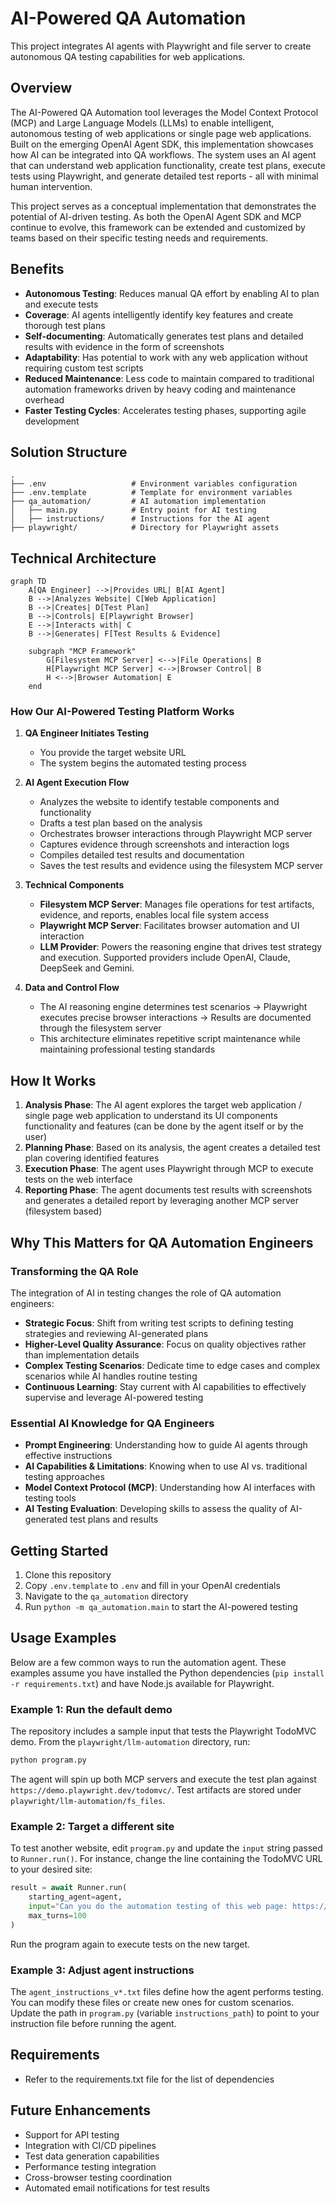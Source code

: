 # AI-Powered QA Automation

This project integrates AI agents with Playwright and file server to create autonomous QA testing capabilities for web applications.

## Overview

The AI-Powered QA Automation tool leverages the Model Context Protocol (MCP) and Large Language Models (LLMs) to enable intelligent, autonomous testing of web applications or single page web applications. Built on the emerging OpenAI Agent SDK, this implementation showcases how AI can be integrated into QA workflows. The system uses an AI agent that can understand web application functionality, create test plans, execute tests using Playwright, and generate detailed test reports - all with minimal human intervention.

This project serves as a conceptual implementation that demonstrates the potential of AI-driven testing. As both the OpenAI Agent SDK and MCP continue to evolve, this framework can be extended and customized by teams based on their specific testing needs and requirements.

## Benefits

- **Autonomous Testing**: Reduces manual QA effort by enabling AI to plan and execute tests
- **Coverage**: AI agents intelligently identify key features and create thorough test plans
- **Self-documenting**: Automatically generates test plans and detailed results with evidence in the form of screenshots
- **Adaptability**: Has potential to work with any web application without requiring custom test scripts
- **Reduced Maintenance**: Less code to maintain compared to traditional automation frameworks driven by heavy coding and maintenance overhead
- **Faster Testing Cycles**: Accelerates testing phases, supporting agile development

## Solution Structure

```
.
├── .env                   # Environment variables configuration
├── .env.template          # Template for environment variables
├── qa_automation/         # AI automation implementation
│   ├── main.py            # Entry point for AI testing
│   ├── instructions/      # Instructions for the AI agent
├── playwright/            # Directory for Playwright assets
```

## Technical Architecture

```mermaid
graph TD
    A[QA Engineer] -->|Provides URL| B[AI Agent]
    B -->|Analyzes Website| C[Web Application]
    B -->|Creates| D[Test Plan]
    B -->|Controls| E[Playwright Browser]
    E -->|Interacts with| C
    B -->|Generates| F[Test Results & Evidence]
    
    subgraph "MCP Framework"
        G[Filesystem MCP Server] <-->|File Operations| B
        H[Playwright MCP Server] <-->|Browser Control| B
        H <-->|Browser Automation| E
    end
```

### How Our AI-Powered Testing Platform Works

1. **QA Engineer Initiates Testing**
   - You provide the target website URL
   - The system begins the automated testing process

2. **AI Agent Execution Flow**
   - Analyzes the website to identify testable components and functionality
   - Drafts a test plan based on the analysis
   - Orchestrates browser interactions through Playwright MCP server
   - Captures evidence through screenshots and interaction logs
   - Compiles detailed test results and documentation
   - Saves the test results and evidence using the filesystem MCP server

3. **Technical Components**
   - **Filesystem MCP Server**: Manages file operations for test artifacts, evidence, and reports, enables local file system access
   - **Playwright MCP Server**: Facilitates browser automation and UI interaction
   - **LLM Provider**: Powers the reasoning engine that drives test strategy and execution. Supported providers include OpenAI, Claude, DeepSeek and Gemini.

4. **Data and Control Flow**
   - The AI reasoning engine determines test scenarios → Playwright executes precise browser interactions → Results are documented through the filesystem server
   - This architecture eliminates repetitive script maintenance while maintaining professional testing standards

## How It Works

1. **Analysis Phase**: The AI agent explores the target web application / single page web application to understand its UI components functionality and features (can be done by the agent itself or by the user)
2. **Planning Phase**: Based on its analysis, the agent creates a detailed test plan covering identified features
3. **Execution Phase**: The agent uses Playwright through MCP to execute tests on the web interface
4. **Reporting Phase**: The agent documents test results with screenshots and generates a detailed report by leveraging another MCP server (filesystem based)

## Why This Matters for QA Automation Engineers

### Transforming the QA Role

The integration of AI in testing changes the role of QA automation engineers:

- **Strategic Focus**: Shift from writing test scripts to defining testing strategies and reviewing AI-generated plans
- **Higher-Level Quality Assurance**: Focus on quality objectives rather than implementation details
- **Complex Testing Scenarios**: Dedicate time to edge cases and complex scenarios while AI handles routine testing
- **Continuous Learning**: Stay current with AI capabilities to effectively supervise and leverage AI-powered testing

### Essential AI Knowledge for QA Engineers

- **Prompt Engineering**: Understanding how to guide AI agents through effective instructions
- **AI Capabilities & Limitations**: Knowing when to use AI vs. traditional testing approaches
- **Model Context Protocol (MCP)**: Understanding how AI interfaces with testing tools
- **AI Testing Evaluation**: Developing skills to assess the quality of AI-generated test plans and results

## Getting Started

1. Clone this repository
2. Copy `.env.template` to `.env` and fill in your OpenAI credentials
3. Navigate to the `qa_automation` directory
4. Run `python -m qa_automation.main` to start the AI-powered testing

## Usage Examples

Below are a few common ways to run the automation agent. These examples assume
you have installed the Python dependencies (`pip install -r requirements.txt`)
and have Node.js available for Playwright.

### Example 1: Run the default demo

The repository includes a sample input that tests the Playwright TodoMVC demo.
From the `playwright/llm-automation` directory, run:

```bash
python program.py
```

The agent will spin up both MCP servers and execute the test plan against
`https://demo.playwright.dev/todomvc/`. Test artifacts are stored under
`playwright/llm-automation/fs_files`.

### Example 2: Target a different site

To test another website, edit `program.py` and update the `input` string passed
to `Runner.run()`. For instance, change the line containing the TodoMVC URL to
your desired site:

```python
result = await Runner.run(
    starting_agent=agent,
    input="Can you do the automation testing of this web page: https://example.com/",
    max_turns=100
)
```

Run the program again to execute tests on the new target.

### Example 3: Adjust agent instructions

The `agent_instructions_v*.txt` files define how the agent performs testing. You
can modify these files or create new ones for custom scenarios. Update the path
in `program.py` (variable `instructions_path`) to point to your instruction file
before running the agent.

## Requirements
 - Refer to the requirements.txt file for the list of dependencies

## Future Enhancements

- Support for API testing
- Integration with CI/CD pipelines
- Test data generation capabilities
- Performance testing integration
- Cross-browser testing coordination
- Automated email notifications for test results
